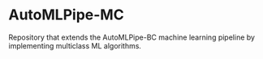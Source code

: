 # AutoMLPipe-MC
Repository that extends the AutoMLPipe-BC machine learning pipeline by implementing multiclass ML algorithms.
